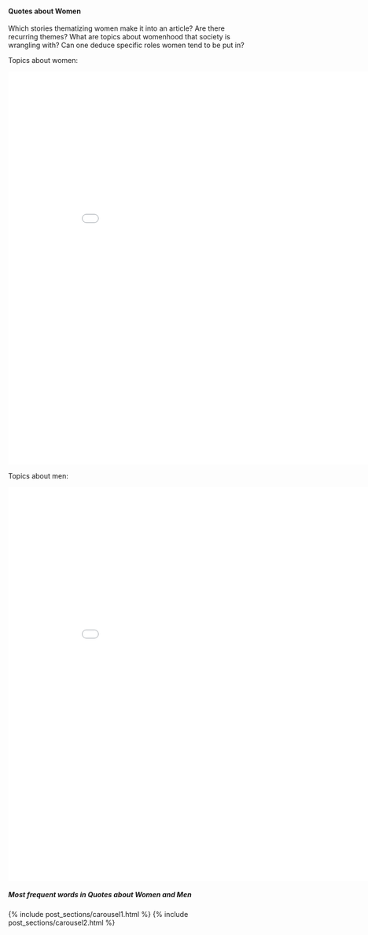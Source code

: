 <!-- ---
layout: post
title: "Quotes about Women and Men"
# subtitle: "because they lacked opposable thumbs and the brainpower to build a space program."
background: ''
--- -->

#### Quotes about Women

Which stories thematizing women make it into an article? Are there recurring themes? 
What are topics about womenhood that society is wrangling with?
Can one deduce specific roles women tend to be put in?

Topics about women:

<iframe width="900" height="800" frameborder="0" scrolling="yes" src="//plotly.com/~natasakrco/18.embed"></iframe>

Topics about men:

<iframe width="900" height="800" frameborder="0" scrolling="yes" src="//plotly.com/~natasakrco/20.embed"></iframe>

##### Most frequent words in Quotes about Women and Men

{% include post_sections/carousel1.html %} {% include post_sections/carousel2.html %}

